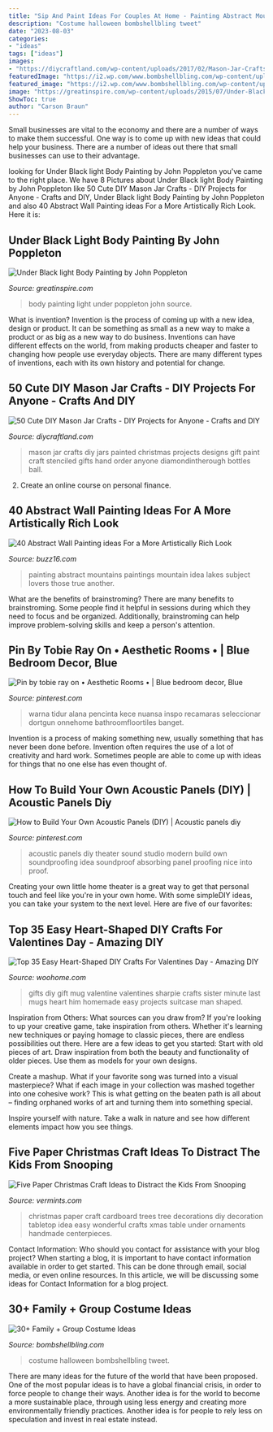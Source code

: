 ```yaml
---
title: "Sip And Paint Ideas For Couples At Home - Painting Abstract Mountains Paintings Mountain Idea Lakes Subject Lovers Those True Another"
description: "Costume halloween bombshellbling tweet"
date: "2023-08-03"
categories:
- "ideas"
tags: ["ideas"]
images:
- "https://diycraftland.com/wp-content/uploads/2017/02/Mason-Jar-Crafts-28.jpg"
featuredImage: "https://i2.wp.com/www.bombshellbling.com/wp-content/uploads/2016/10/30-Family-Group-Costume-Ideas.jpg?fit=700%2C1074&amp;ssl=1"
featured_image: "https://i2.wp.com/www.bombshellbling.com/wp-content/uploads/2016/10/30-Family-Group-Costume-Ideas.jpg?fit=700%2C1074&amp;ssl=1"
image: "https://greatinspire.com/wp-content/uploads/2015/07/Under-Black-light-Body-Painting-by-John-Poppleton-19.jpg"
ShowToc: true
author: "Carson Braun"
---
```



Small businesses are vital to the economy and there are a number of ways to make them successful. One way is to come up with new ideas that could help your business. There are a number of ideas out there that small businesses can use to their advantage.

	

		
looking for Under Black light Body Painting by John Poppleton you've came to the right place. We have 8 Pictures about Under Black light Body Painting by John Poppleton like 50 Cute DIY Mason Jar Crafts - DIY Projects for Anyone - Crafts and DIY, Under Black light Body Painting by John Poppleton and also 40 Abstract Wall Painting ideas For a More Artistically Rich Look. Here it is:
		
    
## Under Black Light Body Painting By John Poppleton

<img loading=lazy src="https://greatinspire.com/wp-content/uploads/2015/07/Under-Black-light-Body-Painting-by-John-Poppleton-19.jpg" onerror="this.onerror=null;this.src='https://tse1.mm.bing.net/th?id=OIP.PSu9QJjbrp5-9TefRX1NbQHaLG&amp;pid=15.1';" alt="Under Black light Body Painting by John Poppleton">

_Source: greatinspire.com_

>body painting light under poppleton john source. 

	

What is invention?
Invention is the process of coming up with a new idea, design or product. It can be something as small as a new way to make a product or as big as a new way to do business. Inventions can have different effects on the world, from making products cheaper and faster to changing how people use everyday objects. There are many different types of inventions, each with its own history and potential for change.

    
## 50 Cute DIY Mason Jar Crafts - DIY Projects For Anyone - Crafts And DIY

<img loading=lazy src="https://diycraftland.com/wp-content/uploads/2017/02/Mason-Jar-Crafts-28.jpg" onerror="this.onerror=null;this.src='https://tse3.mm.bing.net/th?id=OIP.OEYdbPZUSwrZmvx4O_J0MAHaJ4&amp;pid=15.1';" alt="50 Cute DIY Mason Jar Crafts - DIY Projects for Anyone - Crafts and DIY">

_Source: diycraftland.com_

>mason jar crafts diy jars painted christmas projects designs gift paint craft stenciled gifts hand order anyone diamondintherough bottles ball. 

	

2. Create an online course on personal finance.

    
## 40 Abstract Wall Painting Ideas For A More Artistically Rich Look

<img loading=lazy src="http://buzz16.com/wp-content/uploads/2017/04/Abstract-Wall-Painting-ideas-22.jpeg" onerror="this.onerror=null;this.src='https://tse2.mm.bing.net/th?id=OIP.pXKmw_MAjn3NuMVCF26lygHaLH&amp;pid=15.1';" alt="40 Abstract Wall Painting ideas For a More Artistically Rich Look">

_Source: buzz16.com_

>painting abstract mountains paintings mountain idea lakes subject lovers those true another. 

	

What are the benefits of brainstroming?
There are many benefits to brainstroming. Some people find it helpful in sessions during which they need to focus and be organized. Additionally, brainstroming can help improve problem-solving skills and keep a person's attention.

    
## Pin By Tobie Ray On • Aesthetic Rooms • | Blue Bedroom Decor, Blue

<img loading=lazy src="https://i.pinimg.com/736x/cf/e6/57/cfe6577a6bf8e2edf9d6ed81b8638418.jpg" onerror="this.onerror=null;this.src='https://tse4.mm.bing.net/th?id=OIP.xnDWaZo5b85IyKdanmo9sQHaHa&amp;pid=15.1';" alt="Pin by tobie ray on • Aesthetic Rooms • | Blue bedroom decor, Blue">

_Source: pinterest.com_

>warna tidur alana pencinta kece nuansa inspo recamaras seleccionar dortgun onnehome bathroomfloortiles banget. 

	

Invention is a process of making something new, usually something that has never been done before. Invention often requires the use of a lot of creativity and hard work. Sometimes people are able to come up with ideas for things that no one else has even thought of.

    
## How To Build Your Own Acoustic Panels (DIY) | Acoustic Panels Diy

<img loading=lazy src="https://i.pinimg.com/originals/3e/d9/cd/3ed9cd4c11c39a29dff507a2bbe2fca9.jpg" onerror="this.onerror=null;this.src='https://tse4.mm.bing.net/th?id=OIP.jnplX3d7Oou7ndmJXxKfcQHaJ6&amp;pid=15.1';" alt="How to Build Your Own Acoustic Panels (DIY) | Acoustic panels diy">

_Source: pinterest.com_

>acoustic panels diy theater sound studio modern build own soundproofing idea soundproof absorbing panel proofing nice into proof. 

	

Creating your own little home theater is a great way to get that personal touch and feel like you're in your own home. With some simpleDIY ideas, you can take your system to the next level. Here are five of our favorites: 

    
## Top 35 Easy Heart-Shaped DIY Crafts For Valentines Day - Amazing DIY

<img loading=lazy src="http://www.woohome.com/wp-content/uploads/2014/01/valentines-day-crafts-19.jpg" onerror="this.onerror=null;this.src='https://tse1.mm.bing.net/th?id=OIP.P2euEu9OVujAg5dUsWKcTwHaLG&amp;pid=15.1';" alt="Top 35 Easy Heart-Shaped DIY Crafts For Valentines Day - Amazing DIY">

_Source: woohome.com_

>gifts diy gift mug valentine valentines sharpie crafts sister minute last mugs heart him homemade easy projects suitcase man shaped. 

	

Inspiration from Others: What sources can you draw from?
If you're looking to up your creative game, take inspiration from others. Whether it's learning new techniques or paying homage to classic pieces, there are endless possibilities out there. Here are a few ideas to get you started: 
Start with old pieces of art. Draw inspiration from both the beauty and functionality of older pieces. Use them as models for your own designs. 

Create a mashup. What if your favorite song was turned into a visual masterpiece? What if each image in your collection was mashed together into one cohesive work? This is what getting on the beaten path is all about – finding orphaned works of art and turning them into something special. 

Inspire yourself with nature. Take a walk in nature and see how different elements impact how you see things.

    
## Five Paper Christmas Craft Ideas To Distract The Kids From Snooping

<img loading=lazy src="https://cdn1.bigcommerce.com/n-ou1isn/ibk3tn/product_images/uploaded_images/paper-christmas-trees.jpg?t=1450475321" onerror="this.onerror=null;this.src='https://tse3.mm.bing.net/th?id=OIP.xmLxbIgfXSMToEvu7fMNMgHaKO&amp;pid=15.1';" alt="Five Paper Christmas Craft Ideas to Distract the Kids From Snooping">

_Source: vermints.com_

>christmas paper craft cardboard trees tree decorations diy decoration tabletop idea easy wonderful crafts xmas table under ornaments handmade centerpieces. 

	

Contact Information: Who should you contact for assistance with your blog project?
When starting a blog, it is important to have contact information available in order to get started. This can be done through email, social media, or even online resources. In this article, we will be discussing some ideas for Contact Information for a blog project.

    
## 30+ Family + Group Costume Ideas

<img loading=lazy src="https://i2.wp.com/www.bombshellbling.com/wp-content/uploads/2016/10/30-Family-Group-Costume-Ideas.jpg?fit=700%2C1074&amp;ssl=1" onerror="this.onerror=null;this.src='https://tse1.mm.bing.net/th?id=OIP.6aOyTDLadq1AGnYZ56Y40gHaLX&amp;pid=15.1';" alt="30+ Family + Group Costume Ideas">

_Source: bombshellbling.com_

>costume halloween bombshellbling tweet. 

	

There are many ideas for the future of the world that have been proposed. One of the most popular ideas is to have a global financial crisis, in order to force people to change their ways. Another idea is for the world to become a more sustainable place, through using less energy and creating more environmentally friendly practices. Another idea is for people to rely less on speculation and invest in real estate instead.


